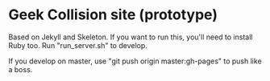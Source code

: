 # Geek Collision site (prototype)

Based on Jekyll and Skeleton. If you want to run this, you'll need to install Ruby too. Run "run_server.sh" to develop.

If you develop on master, use "git push origin master:gh-pages" to push like a boss.

